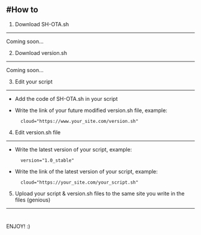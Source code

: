 #How to
-----------------------------------------------
1. Download SH-OTA.sh
-----------------------------------------------
Coming soon...

2. Download version.sh
-----------------------------------------------
Coming soon...

3. Edit your script
-----------------------------------------------
* Add the code of SH-OTA.sh in your script

* Write the link of your future modified version.sh file, example:

		cloud="https://www.your_site.com/version.sh"

4. Edit version.sh file
-----------------------------------------------
* Write the latest version of your script, example:

		version="1.0_stable"

* Write the link of the latest version of your script, example:

		cloud="https://your_site.com/your_script.sh"

5. Upload your script & version.sh files to the same site you write in the files (genious)
-----------------------------------------------
#
ENJOY! :)
